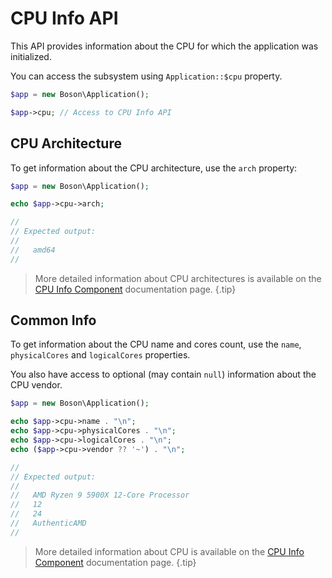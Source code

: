 # CPU Info API

This API provides information about the CPU for which the
application was initialized.

You can access the subsystem using `Application::$cpu` property.

```php
$app = new Boson\Application();

$app->cpu; // Access to CPU Info API
```

## CPU Architecture

To get information about the CPU architecture, use the `arch` property:

```php
$app = new Boson\Application();

echo $app->cpu->arch;

//
// Expected output:
//
//   amd64
//
```

> More detailed information about CPU architectures is available on the 
> [CPU Info Component](../07.components/cpu-info.md#cpu-architecture) 
> documentation page.
{.tip}

## Common Info

To get information about the CPU name and cores count, use the `name`,
`physicalCores` and `logicalCores` properties.

You also have access to optional (may contain `null`) information about 
the CPU vendor.

```php
$app = new Boson\Application();

echo $app->cpu->name . "\n";
echo $app->cpu->physicalCores . "\n";
echo $app->cpu->logicalCores . "\n";
echo ($app->cpu->vendor ?? '~') . "\n";

//
// Expected output:
//
//   AMD Ryzen 9 5900X 12-Core Processor
//   12
//   24
//   AuthenticAMD
//
```

> More detailed information about CPU is available on the
> [CPU Info Component](../07.components/cpu-info.md#basic-information)
> documentation page.
{.tip}